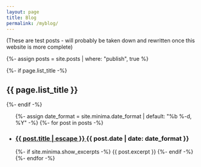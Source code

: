 ```yaml
---
layout: page
title: Blog
permalink: /myblog/
---
```


<p>(These are test posts - will probably be taken down and rewritten once this website is more complete)</p>

{%- assign posts = site.posts 
        | where: "publish", true %}
  
{%- if page.list_title -%}
  <h2 class="post-list-heading">{{ page.list_title }}</h2>
{%- endif -%}

<ul class="post-list" style="width: 50vw;">
  {%- assign date_format = site.minima.date_format | default: "%b %-d, %Y" -%}
  {%- for post in posts -%}
  <li>
    <h3>
      <a class="post-link" href="{{ post.url | relative_url }}">
        {{ post.title | escape }}
      </a><a class="post-meta">{{ post.date | date: date_format }}</a>
    </h3>
    {%- if site.minima.show_excerpts -%}
      {{ post.excerpt }}
    {%- endif -%}
  </li>
  {%- endfor -%}
</ul>
